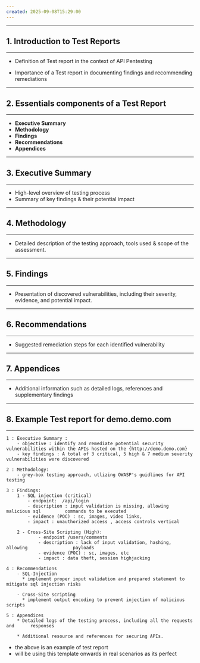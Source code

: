 ```yaml
---
created: 2025-09-08T15:29:00
---
```

---

## 1. Introduction to Test Reports 
---
- Definition of Test report in the context of API Pentesting
  
- Importance of a Test report in documenting findings and recommending remediations 

---

## 2. Essentials components of a Test Report
---
- **Executive Summary**
- **Methodology**
- **Findings**
- **Recommendations**
- **Appendices**

---


## 3. Executive Summary
---
- High-level overview of testing process
- Summary of key findings & their potential impact 

---



## 4. Methodology
---
- Detailed description of the testing approach, tools used & scope of the assessment.

---

## 5. Findings 
---
* Presentation of discovered vulnerabilities, including their severity, evidence, and potential impact.

---


## 6. Recommendations
---
- Suggested remediation steps for each identified vulnerability 

---

## 7. Appendices 
---
- Additional information such as detailed logs, references and supplementary findings 
---

## 8. Example Test report for demo.demo.com
---

```
1 : Executive Summary : 
	- objective : identify and remediate potential security vulnerabilities within the APIs hosted on the {http://demo.demo.com}
	- key findings : A total of 3 critical, 5 high & 7 medium severity vulnerabilities were discovered
	  
2 : Methodology: 
	- grey-box testing approach, utlizing OWASP's guidlines for API testing
	  
3 : Findings:
	1 - SQL injection (critical) 
		- endpoint:  /api/login
		- description : input validation is missing, allowing malicious sql         commands to be executed
		- evidence (POC) : sc, images, video links, 
		- impact : unauthorized access , access controls vertical
		  
	2 - Cross-Site Scripting (High):
			- endpoint /users/comments
			- description : lack of input validation, hashing, allowing                 payloads
			- evidence (POC) : sc, images, etc 
			- impact : data theft, session highjacking

4 : Recommendations
	- SQL-Injection 
	  * implement proper input validation and prepared statement to               mitigate sql injection risks 
	    
	- Cross-Site scripting
	  * implement output encoding to prevent injection of malicious scripts 
	    
5 : Appendices
	* Detailed logs of the testing process, including all the requests and      responses
	
	* Additional resource and references for securing APIs.
```

* the above is an example of test report
* will be using this template onwards in real scenarios as its perfect 
